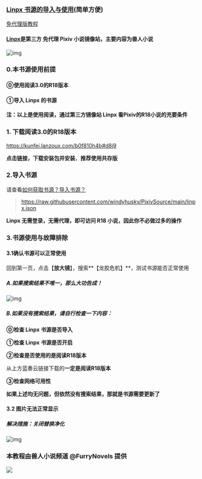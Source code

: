 ### [Linpx 书源的导入与使用](https://telegra.ph/FurryNovelsReading-05-04-07)(简单方便)

[免代理版教程](https://docs.qq.com/doc/DSVBUdWtHc0xQR3F1)

#### [Linpx](http://www.furrynovel.xyz/)是第三方 免代理 Pixiv 小说镜像站，主要内容为**兽人小说**

![img](https://telegra.ph/file/b42876352720a6f4b7515.png)



### 0.本书源使用前提

#### ⓪使用阅读3.0的R18版本

#### ①导入 Linpx 的书源

**注：以上是使用阅读，通过第三方镜像站 Linpx 看Pixiv的R18小说的充要条件**



### 1. 下载阅读3.0的R18版本

https://kunfei.lanzoux.com/b0f810h4b#d8j9

**点击链接，下载安装包并安装**，**推荐使用共存版**



### 2.导入书源

请查看[如何获取书源？导入书源？](https://github.com/DowneyRem/PixivSource/blob/main/doc/Import.md)
>https://raw.githubusercontent.com/windyhusky/PixivSource/main/linpx.json

**Linpx 无需登录，无需代理，即可访问 R18 小说，因此你不必做过多的操作**



### 3.书源使用与故障排除

#### 3.1确认书源可以正常使用

回到第一页，点击【**放大镜**】，搜索**【龙胶危机】**，测试书源能否正常使用

##### A.如果搜索结果不唯一，那么大功告成！

![img](https://telegra.ph/file/7a33b98d43b378f0ab59f.png)



##### B.如果没有搜索结果，请自行检查一下内容：

**⓪检查 Linpx 书源是否导入**

**①检查 Linpx 书源是否开启**

**②检查是否使用的是阅读R18版本**

从上方蓝奏云链接下载的**一定是阅读R18版本**

**③检查网络可用性**

**如果上述均无问题，但依然没有搜索结果，那就是书源需要更新了**



#### 3.2 图片无法正常显示

##### 解决措施：关闭替换净化

![img](https://telegra.ph/file/c91258bc36af99210c162.png)



### 本教程由兽人小说频道 @FurryNovels 提供

![](https://telegra.ph/file/1da0e71ecef8048f54e9b.png)
